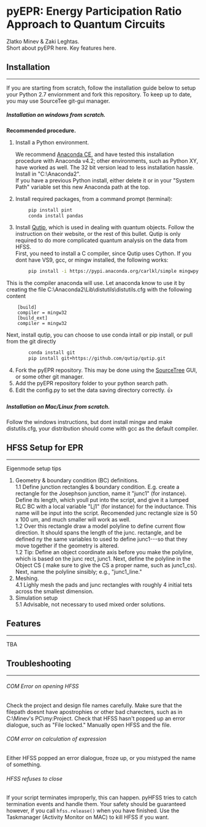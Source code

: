 # pyEPR: Energy Participation Ratio Approach to Quantum Circuits   
Zlatko Minev & Zaki Leghtas.    
Short about pyEPR here. Key features here.   


## Installation
-------------
If you are starting from scratch, follow the installation guide below to setup your Python 2.7 enviornment and fork this repository. To keep up to date, you may use SourceTee git-gui manager. 

##### Installation on windows from scratch.
**Recommended procedure.**   <br /> 
1. Install a Python environment.  

   We recommend [Anaconda CE](https://www.continuum.io/downloads), and have tested this installation procedure with Anaconda v4.2; other environments, such as Python XY, have worked as well. The 32 bit version lead to less installation hassle. Install in "C:\Anaconda2".  
   If you have a previous Python install, either delete it or in your "System Path" variable set this new Anaconda path at the top. 
   
2. Install required packages, from a command prompt (terminal):   
```sh
        pip install pint 
        conda install pandas
```   
3. Install [Qutip](http://qutip.org/), which is used in dealing with quantum objects. Follow the instruction on their website, or the rest of this bullet. Qutip is only required to do more complicated quantum analysis on the data from HFSS.   
First, you need to install a C compiler, since Qutip uses Cython. If you dont have VS9, gcc, or mingw installed, the following works:   
```sh
        pip install -i https://pypi.anaconda.org/carlkl/simple mingwpy
```   
This is the compiler anaconda will use. Let anaconda know to use it by creating the file C:\Anaconda2\Lib\distutils\distutils.cfg with the following content   
```
    [build]
    compiler = mingw32    
    [build_ext]
    compiler = mingw32
```   
Next, install qutip, you can choose to use conda intall or pip install, or pull from the git directly   
```sh
        conda install git
        pip install git+https://github.com/qutip/qutip.git
 ```
4. Fork the pyEPR repository. This may be done using the [SourceTree](https://www.sourcetreeapp.com/) GUI, or some other git manager.
5. Add the pyEPR repository folder to your python search path.    
6. Edit the config.py  to set the data saving directory correctly. :+1:     
  
 
##### Installation on Mac/Linux from scratch.   
Follow the windows instructions, but dont install mingw and make distutils.cfg, your distribution should come with gcc as the default compiler.    

## HFSS Setup for EPR 
-------------
Eigenmode setup tips   
1. Geometry & boundary condition (BC) definitions.   
  1.1 Define junction rectangles & boundary condition. E.g. create a rectangle for the Josephson junction, name it "junc1" (for instance). Define its length, which youll put into the script, and give it a lumped RLC BC with a local variable "Lj1" (for instance) for the inductance. This name will be input into the script.   Recomended junc rectangle size is 50 x 100 um, and much smaller will work as well.    
  1.2 Over this rectangle draw a model polyline to define current flow direction. It should spans the length of the junc. rectangle, and be defined ny the same variables to used to define junc1---so that they move together if the geometry is altered.    
  1.2 Tip: Define an object coordinate axis before you make the polyline, which is based on the junc rect, junc1. Next, define the polyline in the Object CS ( make sure to give the CS a proper name, such as junc1_cs). Next, name the polyline sinsibly; e.g., "junc1_line."   
4. Meshing.   
 4.1 Lighly mesh the pads and junc rectangles with roughly 4 initial tets across the smallest dimension.    
5. Simulation setup    
 5.1 Advisable, not necessary to used mixed order solutions.    

## Features
---------------------
TBA   

## Troubleshooting
---------------------

###### COM Error on opening HFSS 
Check the project and design file names carefully. Make sure that the filepath doesnt have apostrophies or other bad charecters, such as in C:\\Minev's PC\\my:Project.  Check that HFSS hasn't popped up an error dialogue, such as "File locked." Manually open HFSS and the file.    

###### COM error on calculation of expression
Either HFSS popped an error dialogue, froze up, or you mistyped the name of something.    

###### HFSS refuses to close
If your script terminates improperly, this can happen. pyHFSS tries to catch termination events and handle them. Your safety should be guaranteed however, if you call `hfss.release()` when you have finished. Use the Taskmanager (Activity Monitor on MAC) to kill HFSS if you want.   
